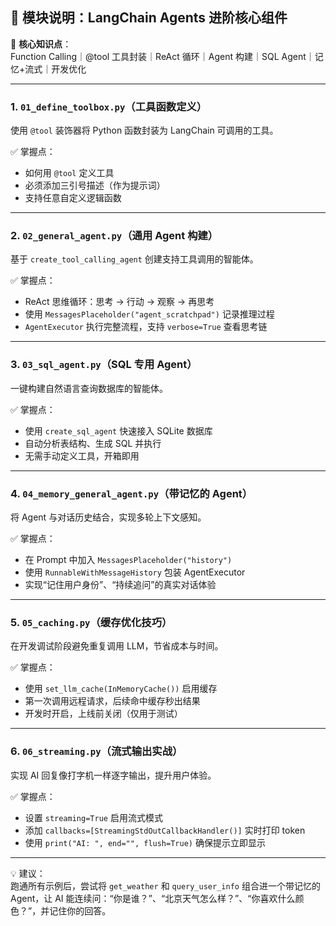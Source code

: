 ## 🧩 模块说明：LangChain Agents 进阶核心组件

📌 **核心知识点**：  
Function Calling｜@tool 工具封装｜ReAct 循环｜Agent 构建｜SQL Agent｜记忆+流式｜开发优化

---

### 1. `01_define_toolbox.py`（工具函数定义）  
使用 `@tool` 装饰器将 Python 函数封装为 LangChain 可调用的工具。  

✅ 掌握点：  
- 如何用 `@tool` 定义工具  
- 必须添加三引号描述（作为提示词）  
- 支持任意自定义逻辑函数

---

### 2. `02_general_agent.py`（通用 Agent 构建）  
基于 `create_tool_calling_agent` 创建支持工具调用的智能体。  

✅ 掌握点：  
- ReAct 思维循环：思考 → 行动 → 观察 → 再思考  
- 使用 `MessagesPlaceholder("agent_scratchpad")` 记录推理过程  
- `AgentExecutor` 执行完整流程，支持 `verbose=True` 查看思考链

---

### 3. `03_sql_agent.py`（SQL 专用 Agent）  
一键构建自然语言查询数据库的智能体。  

✅ 掌握点：  
- 使用 `create_sql_agent` 快速接入 SQLite 数据库  
- 自动分析表结构、生成 SQL 并执行  
- 无需手动定义工具，开箱即用

---

### 4. `04_memory_general_agent.py`（带记忆的 Agent）  
将 Agent 与对话历史结合，实现多轮上下文感知。  

✅ 掌握点：  
- 在 Prompt 中加入 `MessagesPlaceholder("history")`  
- 使用 `RunnableWithMessageHistory` 包装 AgentExecutor  
- 实现“记住用户身份”、“持续追问”的真实对话体验

---

### 5. `05_caching.py`（缓存优化技巧）  
在开发调试阶段避免重复调用 LLM，节省成本与时间。  

✅ 掌握点：  
- 使用 `set_llm_cache(InMemoryCache())` 启用缓存  
- 第一次调用远程请求，后续命中缓存秒出结果  
- 开发时开启，上线前关闭（仅用于测试）

---

### 6. `06_streaming.py`（流式输出实战）  
实现 AI 回复像打字机一样逐字输出，提升用户体验。  

✅ 掌握点：  
- 设置 `streaming=True` 启用流式模式  
- 添加 `callbacks=[StreamingStdOutCallbackHandler()]` 实时打印 token  
- 使用 `print("AI: ", end="", flush=True)` 确保提示立即显示

---

💡 建议：  
跑通所有示例后，尝试将 `get_weather` 和 `query_user_info` 组合进一个带记忆的 Agent，让 AI 能连续问：“你是谁？”、“北京天气怎么样？”、“你喜欢什么颜色？”，并记住你的回答。